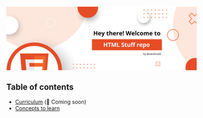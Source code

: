 ![HTML Stuff header](./images/HTML-stuff-header.png)

## Table of contents

- [Curriculum](/curriculum/) (🚧 Coming soon)
- [Concepts to learn](#concepts-to-learn)
